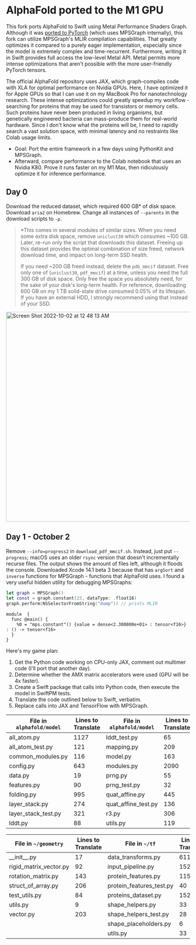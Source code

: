 # AlphaFold ported to the M1 GPU

This fork ports AlphaFold to Swift using Metal Performance Shaders Graph. Although it was [ported to PyTorch](https://github.com/lucidrains/alphafold2) (which uses MPSGraph internally), this fork can utilize MPSGraph's MLIR compilation capabilities. That greatly optimizes it compared to a purely eager implementation, especially since the model is extremely complex and time-recurrent. Furthermore, writing it in Swift provides full access the low-level Metal API. Metal permits more intense optimizations that aren't possible with the more user-friendly PyTorch tensors.

The official AlphaFold repository uses JAX, which graph-compiles code with XLA for optimal performance on Nvidia GPUs. Here, I have optimized it for Apple GPUs so that I can use it on my MacBook Pro for nanotechnology research. These intense optimizations could greatly speedup my workflow - searching for proteins that may be used for transistors or memory cells. Such proteins have never been produced in living organisms, but genetically engineered bacteria can mass-produce them for real-world hardware. Since I don't know what the proteins will be, I need to rapidly search a vast solution space, with minimal latency and no restraints like Colab usage limits.

- Goal: Port the entire framework in a few days using PythonKit and MPSGraph.
- Afterward, compare performance to the Colab notebook that uses an Nvidia K80. Prove it runs faster on my M1 Max, then ridiculously optimize it for inference performance.

## Day 0

Download the reduced dataset, which required 600 GB\* of disk space. Download `aria2` on Homebrew. Change all instances of `--parents` in the download scripts to `-p`.

> \*This comes in several modules of similar sizes. When you need some extra disk space, remove `uniclust30` which consumes ~100 GB. Later, re-run only the script that downloads this dataset. Freeing up this dataset provides the optimal combination of size freed, network download time, and impact on long-term SSD health.
>
> If you need ~200 GB freed instead, delete the `pdb_mmcif` dataset. Free only one of (`uniclust30`, `pdf_mmcif`) at a time, unless you need the full 300 GB of disk space. Only free the space you absolutely need, for the sake of your disk's long-term health. For reference, downloading 600 GB on my 1 TB solid-state drive consumed 0.05% of its lifespan. If you have an external HDD, I strongly recommend using that instead of your SSD.
 
<img width="573" alt="Screen Shot 2022-10-02 at 12 48 13 AM" src="https://user-images.githubusercontent.com/71743241/193465235-db592b58-e599-43ce-90ee-1e2a5a703f89.png">

## Day 1 - October 2

Remove `--info=progress2` in `download_pdf_mmcif.sh`. Instead, just put `--progress`; macOS uses an older `rsync` version that doesn't incrementally recurse files. The output shows the amount of files left, although it floods the console. Downloaded Xcode 14.1 beta 3 because that has `argSort` and `inverse` functions for MPSGraph - functions that AlphaFold uses. I found a very useful hidden utility for debugging MPSGraphs:

```swift
let graph = MPSGraph()
let const = graph.constant(23, dataType: .float16)
graph.perform(NSSelectorFromString("dump")) // prints MLIR
```
```mlir
module  {
  func @main() {
    %0 = "mps.constant"() {value = dense<2.300000e+01> : tensor<f16>} : () -> tensor<f16>
  }
}
```

Here's my game plan:

1) Get the Python code working on CPU-only JAX, comment out multimer code (I'll port that another day).
2) Determine whether the AMX matrix accelerators were used (GPU will be 4x faster).
3) Create a Swift package that calls into Python code, then execute the model in SwiftPM tests.
4) Translate the code outlined below to Swift, verbatim.
5) Replace calls into JAX and TensorFlow with MPSGraph.

| File in `alphafold/model` | Lines to Translate | File in `alphafold/model` | Lines to Translate |
| ------------------------- | ------------------ | ------------------------- | ------------------ |
| all_atom.py               | 1127               | lddt_test.py              | 65                 |
| all_atom_test.py          | 121                | mapping.py                | 209                |
| common_modules.py         | 116                | model.py                  | 163                |
| config.py                 | 643                | modules.py                | 2090               |
| data.py                   | 19                 | prng.py                   | 55                 |
| features.py               | 90                 | prng_test.py              | 32                 |
| folding.py                | 995                | quat_affine.py            | 445                |
| layer_stack.py            | 274                | quat_affine_test.py       | 136                |
| layer_stack_test.py       | 321                | r3.py                     | 306                |
| lddt.py                   | 88                 | utils.py                  | 119                |

| File in `~/geometry`   | Lines to Translate | File in `~/tf`           | Lines to Translate |
| ---------------------- | ------------------ | ------------------------ | ------------------ |
| \_\_init\_\_.py        | 17                 | data_transforms.py       | 611                |
| rigid_matrix_vector.py | 92                 | input_pipeline.py        | 152                |
| rotation_matrix.py     | 143                | protein_features.py      | 115                |
| struct_of_array.py     | 206                | protein_features_test.py | 40                 |
| test_utils.py          | 84                 | proteins_dataset.py      | 152                |
| utils.py               | 9                  | shape_helpers.py         | 33                 |
| vector.py              | 203                | shape_helpers_test.py    | 28                 |
|                        |                    | shape_placeholders.py    | 6                  |
|                        |                    | utils.py                 | 33                 |
